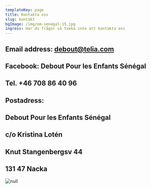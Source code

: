 ```yaml
---
templateKey: page
title: Kontakta oss
slug: kontakt
bgImage: /img/om-senegal-15.jpg
ingress: Har du frågor så tveka inte att kontakta oss
---
```

## Email address: debout@telia.com

## Facebook: Debout Pour les Enfants Sénégal

## Tel.  +46 708 86 40 96

## Postadress:

## Debout Pour les Enfants Sénégal

## c/o Kristina Lotén

## Knut Stangenbergsv 44

## 131 47  Nacka

![null](/img/bg-contact.jpg)
